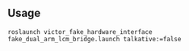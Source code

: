 ## Usage
`roslaunch victor_fake_hardware_interface fake_dual_arm_lcm_bridge.launch talkative:=false`
